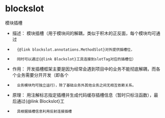 # blockslot
模块插槽
* 描述： 模块插槽（用于模块间的解耦，类似于积木的正反面，每个模块均可通过
*       {@link blockslot.annotations.MethodSlot}对外提供插槽位，
*       同时可以通过{@link Blockslot}工具连接到slotTag对应的插槽位）
* 作用： 开发插槽框架主要是因为经常会遇到项目中的业务不能彻底解耦，而各个业务需要分开开发（即各个
*       业务模块均可独立运行），除了基础业务外其他业务之间无相互依赖关系。
* 原理： 用注解标志指定插槽并生成代码缓存插槽信息（暂时只标注函数），最后通过{@link Blockslot}工
*       具根据插槽信息利用反射连接插槽
